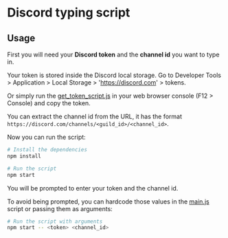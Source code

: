 
# Discord typing script

## Usage

First you will need your **Discord token** and the **channel id** you want to
type in.

Your token is stored inside the Discord local storage. Go to Developer Tools >
Application > Local Storage > 'https://discord.com' > tokens.

Or simply run the [get_token_script.js](./get_token_script.js) in your web
browser console (F12 > Console) and copy the token.

You can extract the channel id from the URL, it has the format
`https://discord.com/channels/<guild_id>/<channel_id>`.

Now you can run the script:

```bash
# Install the dependencies
npm install

# Run the script
npm start
```

You will be prompted to enter your token and the channel id.

To avoid being prompted, you can hardcode those values in the
[main.js](./main.js) script or passing them as arguments:

```bash
# Run the script with arguments
npm start -- <token> <channel_id>
```
